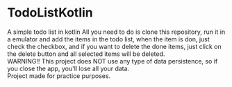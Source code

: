 # TodoListKotlin
 A simple todo list in kotlin
 All you need to do is clone this repository, run it in a emulator and add the items in the todo list, when the item is don, just check the checkbox, and if you want to delete the done items, just click on the delete button and all selected items will be deleted.</br>
 WARNING!!
 This project does NOT use any type of data persistence, so if you close the app, you'll lose all your data.</br>
 Project made for practice purposes.
